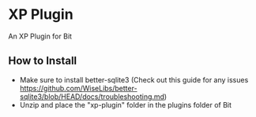# XP Plugin
An XP Plugin for Bit

## How to Install
- Make sure to install better-sqlite3 (Check out this guide for any issues https://github.com/WiseLibs/better-sqlite3/blob/HEAD/docs/troubleshooting.md)
- Unzip and place the "xp-plugin" folder in the plugins folder of Bit
